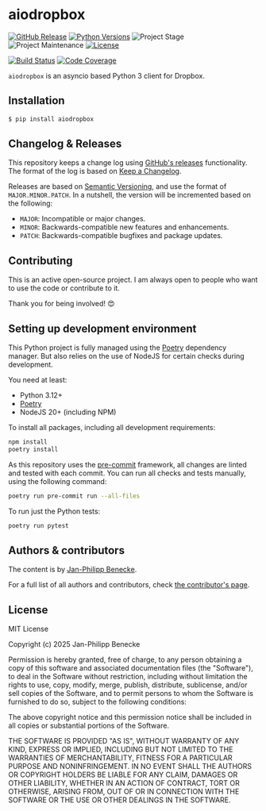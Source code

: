 aiodropbox
=========
[![GitHub Release][releases-shield]][releases]
[![Python Versions][python-versions-shield]][pypi]
![Project Stage][project-stage-shield]
![Project Maintenance][maintenance-shield]
[![License][license-shield]](LICENSE.md)

[![Build Status][build-shield]][build]
[![Code Coverage][codecov-shield]][codecov]

`aiodropbox` is an asyncio based Python 3 client for Dropbox.

Installation
------------
```bash
$ pip install aiodropbox
```

## Changelog & Releases

This repository keeps a change log using [GitHub's releases][releases]
functionality. The format of the log is based on
[Keep a Changelog][keepchangelog].

Releases are based on [Semantic Versioning][semver], and use the format
of `MAJOR.MINOR.PATCH`. In a nutshell, the version will be incremented
based on the following:

- `MAJOR`: Incompatible or major changes.
- `MINOR`: Backwards-compatible new features and enhancements.
- `PATCH`: Backwards-compatible bugfixes and package updates.

## Contributing

This is an active open-source project. I am always open to people who want to
use the code or contribute to it.

Thank you for being involved! :heart_eyes:

## Setting up development environment

This Python project is fully managed using the [Poetry][poetry] dependency manager. But also relies on the use of NodeJS for certain checks during development.

You need at least:

- Python 3.12+
- [Poetry][poetry-install]
- NodeJS 20+ (including NPM)

To install all packages, including all development requirements:

```bash
npm install
poetry install
```

As this repository uses the [pre-commit][pre-commit] framework, all changes
are linted and tested with each commit. You can run all checks and tests
manually, using the following command:

```bash
poetry run pre-commit run --all-files
```

To run just the Python tests:

```bash
poetry run pytest
```

## Authors & contributors

The content is by [Jan-Philipp Benecke][jpbede].

For a full list of all authors and contributors,
check [the contributor's page][contributors].

## License

MIT License

Copyright (c) 2025 Jan-Philipp Benecke

Permission is hereby granted, free of charge, to any person obtaining a copy
of this software and associated documentation files (the "Software"), to deal
in the Software without restriction, including without limitation the rights
to use, copy, modify, merge, publish, distribute, sublicense, and/or sell
copies of the Software, and to permit persons to whom the Software is
furnished to do so, subject to the following conditions:

The above copyright notice and this permission notice shall be included in all
copies or substantial portions of the Software.

THE SOFTWARE IS PROVIDED "AS IS", WITHOUT WARRANTY OF ANY KIND, EXPRESS OR
IMPLIED, INCLUDING BUT NOT LIMITED TO THE WARRANTIES OF MERCHANTABILITY,
FITNESS FOR A PARTICULAR PURPOSE AND NONINFRINGEMENT. IN NO EVENT SHALL THE
AUTHORS OR COPYRIGHT HOLDERS BE LIABLE FOR ANY CLAIM, DAMAGES OR OTHER
LIABILITY, WHETHER IN AN ACTION OF CONTRACT, TORT OR OTHERWISE, ARISING FROM,
OUT OF OR IN CONNECTION WITH THE SOFTWARE OR THE USE OR OTHER DEALINGS IN THE
SOFTWARE.

[build-shield]: https://github.com/jpbede/aiodropbox/actions/workflows/release.yml/badge.svg
[build]: https://github.com/jpbede/aiodropbox/actions
[codecov-shield]: https://codecov.io/gh/jpbede/aiodropbox/branch/main/graph/badge.svg
[codecov]: https://codecov.io/gh/jpbede/aiodropbox
[commits-shield]: https://img.shields.io/github/commit-activity/y/jpbede/aiodropbox.svg
[commits]: https://github.com/jpbede/aiodropbox/commits/main
[contributors]: https://github.com/jpbede/aiodropbox/graphs/contributors
[jpbede]: https://github.com/jpbede
[keepchangelog]: http://keepachangelog.com/en/1.0.0/
[license-shield]: https://img.shields.io/github/license/jpbede/aiodropbox.svg
[maintenance-shield]: https://img.shields.io/maintenance/yes/2025.svg
[poetry-install]: https://python-poetry.org/docs/#installation
[poetry]: https://python-poetry.org
[pre-commit]: https://pre-commit.com/
[project-stage-shield]: https://img.shields.io/badge/project%20stage-stable-green.svg
[python-versions-shield]: https://img.shields.io/pypi/pyversions/aiodropbox
[releases-shield]: https://img.shields.io/github/release/jpbede/aiodropbox.svg
[releases]: https://github.com/jpbede/aiodropbox/releases
[semver]: http://semver.org/spec/v2.0.0.html
[pypi]: https://pypi.org/project/aiodropbox/
